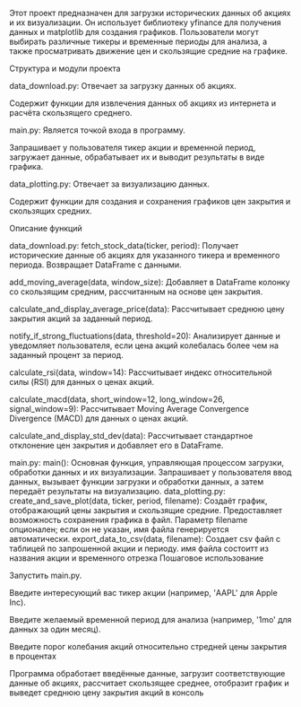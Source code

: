 Этот проект предназначен для загрузки исторических данных об акциях и их визуализации. Он использует библиотеку yfinance для получения данных и matplotlib для создания графиков. Пользователи могут выбирать различные тикеры и временные периоды для анализа, а также просматривать движение цен и скользящие средние на графике.

Структура и модули проекта

data_download.py:
Отвечает за загрузку данных об акциях.

Содержит функции для извлечения данных об акциях из интернета и расчёта скользящего среднего.

main.py:
Является точкой входа в программу.

Запрашивает у пользователя тикер акции и временной период, загружает данные, обрабатывает их и выводит результаты в виде графика.

data_plotting.py:
Отвечает за визуализацию данных.

Содержит функции для создания и сохранения графиков цен закрытия и скользящих средних.

Описание функций

data_download.py:
fetch_stock_data(ticker, period): Получает исторические данные об акциях для указанного тикера и временного периода. Возвращает DataFrame с данными.

add_moving_average(data, window_size): Добавляет в DataFrame колонку со скользящим средним, рассчитанным на основе цен закрытия.

calculate_and_display_average_price(data): Рассчитывает среднюю цену закрытия акций за заданный период.

notify_if_strong_fluctuations(data, threshold=20): Анализирует данные и уведомляет пользователя, если цена акций колебалась более чем на заданный процент за период.

calculate_rsi(data, window=14): Рассчитывает индекс относительной силы (RSI) для данных о ценах акций.

calculate_macd(data, short_window=12, long_window=26, signal_window=9): Рассчитывает Moving Average Convergence Divergence (MACD) для данных о ценах акций.

calculate_and_display_std_dev(data): Рассчитывает стандартное отклонение цен закрытия и добавляет его в DataFrame.

main.py:
main(): Основная функция, управляющая процессом загрузки, обработки данных и их визуализации. Запрашивает у пользователя ввод данных, вызывает функции загрузки и обработки данных, а затем передаёт результаты на визуализацию.
data_plotting.py:
create_and_save_plot(data, ticker, period, filename): Создаёт график, отображающий цены закрытия и скользящие средние. Предоставляет возможность сохранения графика в файл. Параметр filename опционален; если он не указан, имя файла генерируется автоматически.
export_data_to_csv(data, filename): Cоздает csv файл с таблицей по запрошенной акции и периоду. имя файла состоитт из названия акции и временного отрезка
Пошаговое использование

Запустить main.py.

Введите интересующий вас тикер акции (например, 'AAPL' для Apple Inc).

Введите желаемый временной период для анализа (например, '1mo' для данных за один месяц).

Введите порог колебания акций относительно стредней цены закрытия в процентах

Программа обработает введённые данные, загрузит соответствующие данные об акциях, рассчитает скользящее среднее, отобразит график и выведет среднюю цену закрытия акций в консоль
